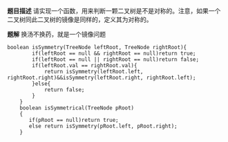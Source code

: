 **题目描述**
请实现一个函数，用来判断一颗二叉树是不是对称的。注意，如果一个二叉树同此二叉树的镜像是同样的，定义其为对称的。

**题解**
换汤不换药，就是一个镜像问题

```
boolean isSymmetry(TreeNode leftRoot, TreeNode rightRoot){
        if(leftRoot == null && rightRoot == null)return true;
        if(leftRoot == null || rightRoot == null)return false;
        if(leftRoot.val == rightRoot.val){
            return isSymmetry(leftRoot.left, rightRoot.right)&&isSymmetry(leftRoot.right, rightRoot.left);
        }else{
            return false;
        }
    }
    boolean isSymmetrical(TreeNode pRoot)
    {
       if(pRoot == null)return true;
       else return isSymmetry(pRoot.left, pRoot.right);
    }
```